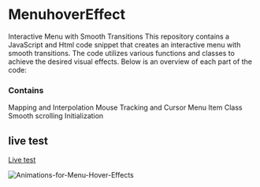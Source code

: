 # MenuhoverEffect

Interactive Menu with Smooth Transitions
This repository contains a JavaScript and Html code snippet that creates an interactive menu with smooth transitions. The code utilizes various functions and classes to achieve the desired visual effects. Below is an overview of each part of the code:

### Contains
Mapping and Interpolation
Mouse Tracking and Cursor
Menu Item Class
Smooth scrolling
Initialization

## live test
[Live test](https://vickkie.github.io/MenuhoverEffect/)





![Animations-for-Menu-Hover-Effects](https://github.com/vickkie/MenuhoverEffect/assets/43224578/8f0db1da-49d9-4d47-a14f-7ee82a5a8637)
